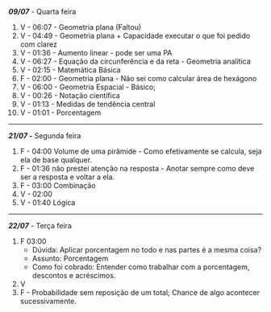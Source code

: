 ***09/07*** - Quarta feira

1. V - 06:07 - Geometria plana (Faltou)
2. V - 04:49 - Geometria plana + Capacidade executar o que foi pedido com clarez
3. V - 01:36 - Aumento linear - pode ser uma PA
4. V - 06:27 - Equação da circunferência e da reta - Geometria analítica 
5. V - 02:15 - Matemática Básica 
6. F - 02:00 - Geometria plana - Não sei como calcular área de hexágono 
7. V - 06:00 - Geometria Espacial - Básico; 
8. V - 00:26 - Notação científica 
9. V - 01:13 - Medidas de tendência central
10. V - 01:01 - Porcentagem

---
***21/07 -*** Segunda feira

1. F - 04:00 Volume de uma pirâmide - Como efetivamente se calcula, seja ela de base qualquer.
2. F - 01:36 não prestei atenção na resposta - Anotar sempre como deve ser a resposta e voltar a ela.
3. F - 03:00 Combinação 
4. V - 02:00
5. V - 01:40 Lógica 

---

***22/07*** - Terça feira

1. F 03:00 
	-  Dúvida: Aplicar porcentagem no todo e nas partes é a mesma coisa? 
	- Assunto: Porcentagem
	-  Como foi cobrado: Entender como trabalhar com a porcentagem, descontos e acréscimos. 
2. V
3. F - Probabilidade sem reposição de um total; Chance de algo acontecer sucessivamente.